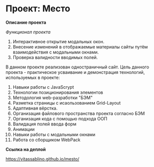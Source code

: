 # Проект: Место

**Описание проекта**

*Функционал проекта*
1. Интерактивное открытие модальных окон.
2. Внесение изменений в отображаемые материалы сайты путём взаимодействия с модальными окнами.
3. Проверка валидности вводимых полей.

В данном проекте реализован одностраничный сайт. Цель данного проекта - практическое усваивание и демонстрация технологий, используемых в проекте:

1. Навыки работы с JavaScrypt
2. Технологии позиционирования элементов
3. Методология web-разработки "БЭМ"
4. Разметка страницы с исаользованием Grid-Layout
5. Адаптивная вёрстка.
6. Организация файлового пространства проекта согласно БЭМ
7. Организация кода с помощью подхода ООП
8. Валидация полей ввода форм
9. Анимации
10. Навыки работы с модальными окнами
11. Работа со сборщиком WebPack

**Ссылка на деплой**

https://vitassablino.github.io/mesto/
